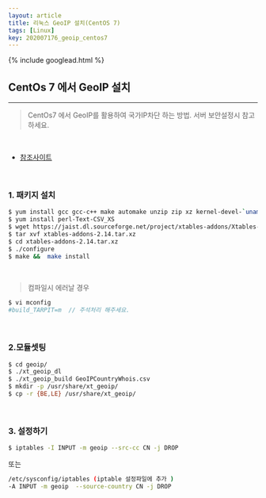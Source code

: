 ```yaml
---
layout: article
title: 리눅스 GeoIP 설치(CentOS 7)
tags: [Linux]
key: 202007176_geoip_centos7
---
```


{% include googlead.html %}

## CentOs 7 에서 GeoIP 설치

---

> CentOs7 에서 GeoIP를 활용하여 국가IP차단 하는 방법. 서버 보안설정시 참고하세요.

<br>

- [참조사이트](http://sata.kr/entry/IPTables-12-IPTables%EC%97%90-GeoIP%EB%A5%BC-%EC%84%A4%EC%B9%98%ED%95%B4%EB%B3%B4%EC%9E%90-GeoIP-CentOS-6CentOS-7)

<br>

### 1. 패키지 설치

```bash
$ yum install gcc gcc-c++ make automake unzip zip xz kernel-devel-`uname -r` iptables-devel
$ yum install perl-Text-CSV_XS
$ wget https://jaist.dl.sourceforge.net/project/xtables-addons/Xtables-addons/xtables-addons-2.14.tar.xz
$ tar xvf xtables-addons-2.14.tar.xz
$ cd xtables-addons-2.14.tar.xz
$ ./configure
$ make &&  make install
```

<br>

> 컴파일시 에러날 경우

```bash
$ vi mconfig
#build_TARPIT=m  // 주석처리 해주세요.
```

<br>

### 2.모듈셋팅

```bash
$ cd geoip/
$ ./xt_geoip_dl
$ ./xt_geoip_build GeoIPCountryWhois.csv
$ mkdir -p /usr/share/xt_geoip/
$ cp -r {BE,LE} /usr/share/xt_geoip/
```

<br>

### 3. 설정하기

```bash
$ iptables -I INPUT -m geoip --src-cc CN -j DROP
```

또는

```bash
/etc/sysconfig/iptables (iptable 설정파일에 추가 )
-A INPUT -m geoip  --source-country CN -j DROP
```
